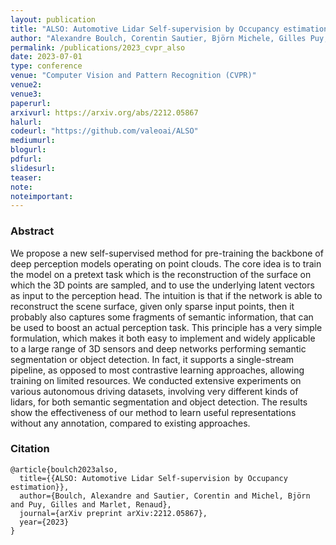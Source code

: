 ```yaml
---
layout: publication
title: "ALSO: Automotive Lidar Self-supervision by Occupancy estimation"
author: "Alexandre Boulch, Corentin Sautier, Björn Michele, Gilles Puy, Renaud Marlet"
permalink: /publications/2023_cvpr_also
date: 2023-07-01
type: conference
venue: "Computer Vision and Pattern Recognition (CVPR)"
venue2: 
venue3:
paperurl: 
arxivurl: https://arxiv.org/abs/2212.05867
halurl: 
codeurl: "https://github.com/valeoai/ALSO"
mediumurl: 
blogurl: 
pdfurl: 
slidesurl: 
teaser:
note:
noteimportant: 
---
```


### Abstract

We propose a new self-supervised method for pre-training the backbone of deep perception models operating on point clouds. The core idea is to train the model on a pretext task which is the reconstruction of the surface on which the 3D points are sampled, and to use the underlying latent vectors as input to the perception head. The intuition is that if the network is able to reconstruct the scene surface, given only sparse input points, then it probably also captures some fragments of semantic information, that can be used to boost an actual perception task. This principle has a very simple formulation, which makes it both easy to implement and widely applicable to a large range of 3D sensors and deep networks performing semantic segmentation or object detection. In fact, it supports a single-stream pipeline, as opposed to most contrastive learning approaches, allowing training on limited resources. We conducted extensive experiments on various autonomous driving datasets, involving very different kinds of lidars, for both semantic segmentation and object detection. The results show the effectiveness of our method to learn useful representations without any annotation, compared to existing approaches.


### Citation


```
@article{boulch2023also,
  title={{ALSO: Automotive Lidar Self-supervision by Occupancy estimation}},
  author={Boulch, Alexandre and Sautier, Corentin and Michel, Björn and Puy, Gilles and Marlet, Renaud},
  journal={arXiv preprint arXiv:2212.05867},
  year={2023}
}
```